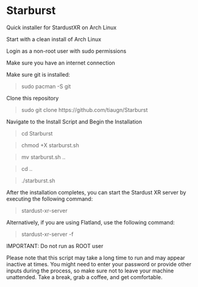 # Starburst
Quick installer for StardustXR on Arch Linux

Start with a clean install of Arch Linux

Login as a non-root user with sudo permissions

Make sure you have an internet connection

Make sure git is installed:
<blockquote>sudo pacman -S git</blockquote>

Clone this repository
<blockquote>sudo git clone https://github.com/tiaugn/Starburst</blockquote>

Navigate to the Install Script and Begin the Installation
<blockquote>cd Starburst</blockquote>
<blockquote>chmod +X starburst.sh</blockquote>
<blockquote>mv starburst.sh ..</blockquote>
<blockquote>cd ..</blockquote>
<blockquote>./starburst.sh</blockquote>

After the installation completes, you can start the Stardust XR server by executing the following command:

<blockquote>stardust-xr-server</blockquote>
  
Alternatively, if you are using Flatland, use the following command:
  
<blockquote>stardust-xr-server -f</blockquote> 
  
IMPORTANT:
Do not run as ROOT user

Please note that this script may take a long time to run and may appear inactive at times. You might need to enter your password or provide other inputs during the process, so make sure not to leave your machine unattended. Take a break, grab a coffee, and get comfortable.
